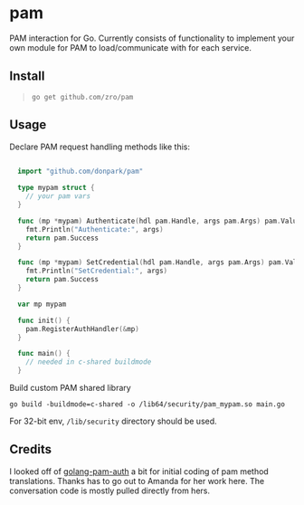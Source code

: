# pam

PAM interaction for Go.  Currently consists of functionality to implement your own module
for PAM to load/communicate with for each service.

## Install

> `go get github.com/zro/pam`

## Usage

Declare PAM request handling methods like this:

```go

  import "github.com/donpark/pam"
  
  type mypam struct {
    // your pam vars
  }

  func (mp *mypam) Authenticate(hdl pam.Handle, args pam.Args) pam.Value {
    fmt.Println("Authenticate:", args)
    return pam.Success
  }

  func (mp *mypam) SetCredential(hdl pam.Handle, args pam.Args) pam.Value {
    fmt.Println("SetCredential:", args)
    return pam.Success
  }

  var mp mypam

  func init() {
    pam.RegisterAuthHandler(&mp)
  }

  func main() {
    // needed in c-shared buildmode
  }
```

Build custom PAM shared library

    go build -buildmode=c-shared -o /lib64/security/pam_mypam.so main.go

For 32-bit env, `/lib/security` directory should be used.

## Credits

I looked off of [golang-pam-auth](https://github.com/AmandaCameron/golang-pam-auth) a bit for
initial coding of pam method translations.  Thanks has to go out to Amanda for her work here.
The conversation code is mostly pulled directly from hers.
